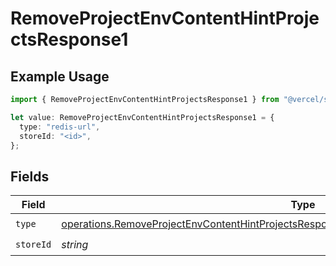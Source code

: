 # RemoveProjectEnvContentHintProjectsResponse1

## Example Usage

```typescript
import { RemoveProjectEnvContentHintProjectsResponse1 } from "@vercel/sdk/models/operations/removeprojectenv.js";

let value: RemoveProjectEnvContentHintProjectsResponse1 = {
  type: "redis-url",
  storeId: "<id>",
};
```

## Fields

| Field                                                                                                                                                                                                  | Type                                                                                                                                                                                                   | Required                                                                                                                                                                                               | Description                                                                                                                                                                                            |
| ------------------------------------------------------------------------------------------------------------------------------------------------------------------------------------------------------ | ------------------------------------------------------------------------------------------------------------------------------------------------------------------------------------------------------ | ------------------------------------------------------------------------------------------------------------------------------------------------------------------------------------------------------ | ------------------------------------------------------------------------------------------------------------------------------------------------------------------------------------------------------ |
| `type`                                                                                                                                                                                                 | [operations.RemoveProjectEnvContentHintProjectsResponse200ApplicationJSONResponseBody3Type](../../models/operations/removeprojectenvcontenthintprojectsresponse200applicationjsonresponsebody3type.md) | :heavy_check_mark:                                                                                                                                                                                     | N/A                                                                                                                                                                                                    |
| `storeId`                                                                                                                                                                                              | *string*                                                                                                                                                                                               | :heavy_check_mark:                                                                                                                                                                                     | N/A                                                                                                                                                                                                    |